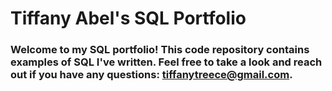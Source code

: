 # Tiffany Abel's SQL Portfolio

### Welcome to my SQL portfolio! This code repository contains examples of SQL I've written. Feel free to take a look and reach out if you have any questions: tiffanytreece@gmail.com.
